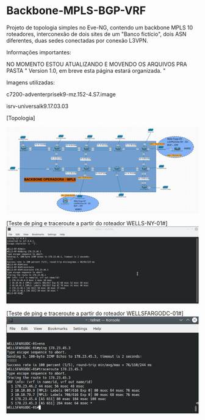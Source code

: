 # Backbone-MPLS-BGP-VRF
Projeto de topologia simples no Eve-NG, contendo um backbone MPLS 10 roteadores, interconexão de dois sites de um "Banco fictício", dois ASN diferentes, duas sedes conectadas por conexão L3VPN.


Informações importantes: 


NO MOMENTO ESTOU ATUALIZANDO E MOVENDO OS ARQUIVOS PRA PASTA " Version 1.0, em breve esta página estará organizada. "


Imagens utilizadas: 

c7200-adventerprisek9-mz.152-4.S7.image

isrv-universalk9.17.03.03


[Topologia] 
<p float="left"><img src="https://github.com/arthurddduarte86/Backbone-MPLS-BGP-VRF/blob/main/Screenshot_20240307_101602.png"></p>

[Teste de ping e traceroute a partir do roteador WELLS-NY-01#]<img src="https://github.com/arthurddduarte86/Backbone-MPLS-BGP-VRF/blob/main/ping+tracerouteMPLS_NY_DC.png">

[Teste de ping e traceroute a partir do roteador WELLSFARGODC-01#] <img src="https://github.com/arthurddduarte86/Backbone-MPLS-BGP-VRF/blob/main/ping+tracerouteMPLS_DC_NY.png">
